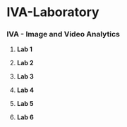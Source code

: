 # IVA-Laboratory

### IVA - Image and Video Analytics

1. **Lab 1**


2. **Lab 2**

3. **Lab 3**

4. **Lab 4**

5. **Lab 5**

6. **Lab 6**



